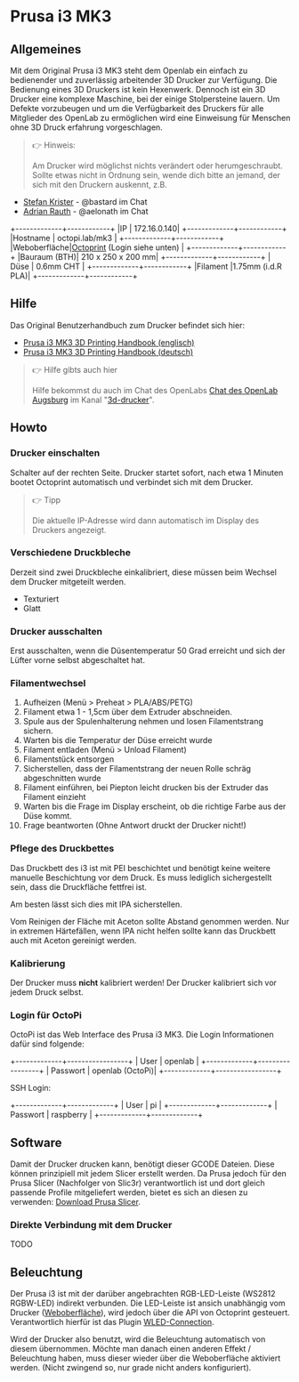 # Prusa i3 MK3
## Allgemeines
Mit dem Original Prusa i3 MK3 steht dem Openlab ein einfach zu bedienender und zuverlässig arbeitender 3D Drucker zur Verfügung. Die Bedienung eines 3D Druckers ist kein Hexenwerk. Dennoch ist ein 3D Drucker eine komplexe Maschine, bei der einige Stolpersteine lauern. Um Defekte vorzubeugen und um die Verfügbarkeit des Druckers für alle Mitglieder des OpenLab zu ermöglichen wird eine Einweisung für Menschen ohne 3D Druck erfahrung vorgeschlagen.

> 👉 Hinweis:
> 
> Am Drucker wird möglichst nichts verändert oder herumgeschraubt. Sollte etwas nicht in Ordnung sein, wende dich bitte an jemand, der sich mit den Druckern auskennt, z.B.

- [Stefan Krister](Mitglieder/Menschen/Mensch_bastard) - @bastard im Chat
- [Adrian Rauth](Mitglieder/Menschen/Mensch_Aelonath) - @aelonath im Chat

+-------------+------------+
|IP           | 172.16.0.140|
+-------------+------------+
|Hostname     | octopi.lab/mk3 |
+-------------+------------+
|Weboberfläche|[Octoprint](http://octopi.lab/mk3) (Login siehe unten) |
+-------------+------------+
|Bauraum (BTH)| 210 x 250 x 200 mm|
+-------------+------------+
| Düse        | 0.6mm CHT  |
+-------------+------------+
|Filament     |1.75mm (i.d.R PLA)|
+-------------+------------+

## Hilfe

Das Original Benutzerhandbuch zum Drucker befindet sich hier:

- [Prusa i3 MK3 3D Printing Handbook (englisch)](https://www.prusa3d.com/downloads/manual/prusa3d_manual_mk3s_en_3_10.pdf)
- [Prusa i3 MK3 3D Printing Handbook (deutsch)](https://www.prusa3d.com/downloads/manual/prusa3d_manual_mk3s_de_3_10.pdf)

> 👉 Hilfe gibts auch hier
> 
> Hilfe bekommst du auch im Chat des OpenLabs [Chat des OpenLab Augsburg](https://chat.openlab.augsburg.de) im Kanal "[3d-drucker](https://chat.openlab-augsburg.de/openlab/channels/3d-drucker)".

## Howto

### Drucker einschalten

Schalter auf der rechten Seite. Drucker startet sofort, nach etwa 1 Minuten bootet Octoprint automatisch und verbindet sich mit dem Drucker.

> 👉 Tipp
> 
> Die aktuelle IP-Adresse wird dann automatisch im Display des Druckers angezeigt.

### Verschiedene Druckbleche

Derzeit sind zwei Druckbleche einkalibriert, diese müssen beim Wechsel dem Drucker mitgeteilt werden.

- Texturiert
- Glatt

### Drucker ausschalten

Erst ausschalten, wenn die Düsentemperatur 50 Grad erreicht und sich der Lüfter vorne selbst abgeschaltet hat.

### Filamentwechsel

1. Aufheizen (Menü > Preheat > PLA/ABS/PETG)
2. Filament etwa 1 - 1,5cm über dem Extruder abschneiden.
3. Spule aus der Spulenhalterung nehmen und losen Filamentstrang sichern.
3. Warten bis die Temperatur der Düse erreicht wurde
4. Filament entladen (Menü > Unload Filament)
5. Filamentstück entsorgen
6. Sicherstellen, dass der Filamentstrang der neuen Rolle schräg abgeschnitten wurde
7. Filament einführen, bei Piepton leicht drucken bis der Extruder das Filament einzieht
8. Warten bis die Frage im Display erscheint, ob die richtige Farbe aus der Düse kommt.
9. Frage beantworten (Ohne Antwort druckt der Drucker nicht!)

### Pflege des Druckbettes

Das Druckbett des i3 ist mit PEI beschichtet und benötigt keine weitere manuelle Beschichtung vor dem Druck. Es muss lediglich sichergestellt sein, dass die Druckfläche fettfrei ist.

Am besten lässt sich dies mit IPA sicherstellen.

Vom Reinigen der Fläche mit Aceton sollte Abstand genommen werden. Nur in extremen Härtefällen, wenn IPA nicht helfen sollte kann das Druckbett auch mit Aceton gereinigt werden.

### Kalibrierung

Der Drucker muss **nicht** kalibriert werden! Der Drucker kalibriert sich vor jedem Druck selbst.

### Login für OctoPi

OctoPi ist das Web Interface des Prusa i3 MK3. Die Login Informationen dafür sind folgende:

+-------------+-----------------+
| User        | openlab         |
+-------------+-----------------+
| Passwort    | openlab (OctoPi)|
+-------------+-----------------+

SSH Login:

+-------------+-------------+
| User        | pi          |
+-------------+-------------+
| Passwort    | raspberry   |
+-------------+-------------+

## Software

Damit der Drucker drucken kann, benötigt dieser GCODE Dateien. Diese können prinzipiell mit jedem Slicer erstellt werden. Da Prusa jedoch für den Prusa Slicer (Nachfolger von Slic3r) verantwortlich ist und dort gleich passende Profile mitgeliefert werden, bietet es sich an diesen zu verwenden: [Download Prusa Slicer](https://www.prusa3d.com/de/page/prusaslicer_424).

### Direkte Verbindung mit dem Drucker

TODO

## Beleuchtung

Der Prusa i3 ist mit der darüber angebrachten RGB-LED-Leiste (WS2812 RGBW-LED) indirekt verbunden. Die LED-Leiste ist ansich unabhängig vom Drucker ([Weboberfläche](http://172.16.0.214/)), wird jedoch über die API von Octoprint gesteuert. Verantwortlich hierfür ist das Plugin [WLED-Connection](https://plugins.octoprint.org/plugins/wled/).

Wird der Drucker also benutzt, wird die Beleuchtung automatisch von diesem übernommen. Möchte man danach einen anderen Effekt / Beleuchtung haben, muss dieser wieder über die Weboberfläche aktiviert werden. (Nicht zwingend so, nur grade nicht anders konfiguriert).
